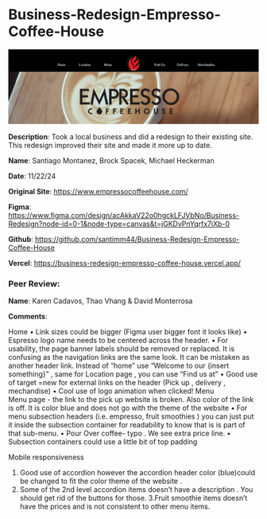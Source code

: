 # Business-Redesign-Empresso-Coffee-House

![Design preview for the Business-Redesign-Empresso-Coffee-House](./assets/empressoReadmeimg.png)

**Description**: Took a local business and did a redesign to their existing site. This redesign improved their site and made it more up to date.

**Name**: Santiago Montanez, Brock Spacek, Michael Heckerman

**Date**: 11/22/24

**Original Site**: https://www.empressocoffeehouse.com/

**Figma**: https://www.figma.com/design/acAkkaV22o0hgckLFJVbNo/Business-Redesign?node-id=0-1&node-type=canvas&t=jGKDvPnYqrfx7iXb-0

**Github**: https://github.com/santimm44/Business-Redesign-Empresso-Coffee-House

**Vercel**: https://business-redesign-empresso-coffee-house.vercel.app/

### Peer Review:
**Name**: Karen Cadavos, Thao Vhang & David Monterrosa

**Comments**: 

Home
	•	Link sizes could be bigger (Figma user bigger font it looks like)
	•	Espresso logo name needs to be centered across the header.
	•	For usability, the page  banner labels should be removed or replaced. It is confusing as the navigation links are the same look. It can be mistaken as another header link. Instead of “home” use “Welcome to our {insert something}” , same for Location page , you can use “Find us at”
	•	Good use of target =new for external links on the header (Pick up , delivery , mechandise)
	•	Cool use of logo animation when clicked!
Menu	
   Menu page - the link to the pick up website is broken.  Also color of the link is off. It is color blue and does not go with the theme of the website
	•	For menu subsection headers (i.e. empresso, fruit smoothies ) you can just put it inside the subsection container for readability to know that is is part of that sub-menu.
	•	Pour Over coffee- typo . We see extra price line.
	•	Subsection containers could use a little bit of top padding


Mobile responsiveness

1. Good use of accordion however the accordion header color (blue)could be changed to fit the color theme of the website .
2. Some of the 2nd level accordion items doesn’t have a description . You should get rid of the buttons for those. 
3.Fruit smoothie items doesn’t have the prices and is not consistent to other menu items.
